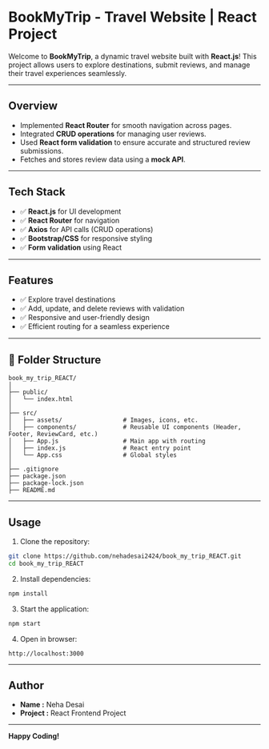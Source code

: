 #  BookMyTrip - Travel Website | React Project

Welcome to **BookMyTrip**, a dynamic travel website built with **React.js**! This project allows users to explore destinations, submit reviews, and manage their travel experiences seamlessly.

---

##  Overview
- Implemented **React Router** for smooth navigation across pages.
- Integrated **CRUD operations** for managing user reviews.
- Used **React form validation** to ensure accurate and structured review submissions.
- Fetches and stores review data using a **mock API**.

---

##  Tech Stack
- ✅ **React.js** for UI development
- ✅ **React Router** for navigation
- ✅ **Axios** for API calls (CRUD operations)
- ✅ **Bootstrap/CSS** for responsive styling
- ✅ **Form validation** using React

---

##  Features
- ✅ Explore travel destinations
- ✅ Add, update, and delete reviews with validation
- ✅ Responsive and user-friendly design
- ✅ Efficient routing for a seamless experience

---

## 📁 Folder Structure
```
book_my_trip_REACT/
│
├── public/
│   └── index.html
│
├── src/
│   ├── assets/                 # Images, icons, etc.
│   ├── components/             # Reusable UI components (Header, Footer, ReviewCard, etc.)
│   ├── App.js                  # Main app with routing
│   ├── index.js                # React entry point
│   └── App.css                 # Global styles
│
├── .gitignore
├── package.json
├── package-lock.json
├── README.md
```

---

##  Usage
1. Clone the repository:
```bash
git clone https://github.com/nehadesai2424/book_my_trip_REACT.git
cd book_my_trip_REACT
```

2. Install dependencies:
```bash
npm install
```

3. Start the application:
```bash
npm start
```

4. Open in browser:
```
http://localhost:3000
```

---

##  Author
- **Name :** Neha Desai
- **Project :** React Frontend Project  

---

**Happy Coding!**
